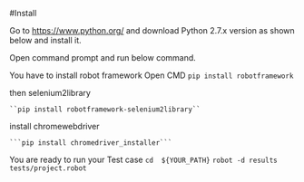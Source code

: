 #Install

 Go to https://www.python.org/ and download Python 2.7.x version as shown below and install it.

 Open command prompt and run below command.

 You have to install robot framework
Open CMD
    `pip install robotframework`

then selenium2library

    ``pip install robotframework-selenium2library``

install chromewebdriver

    ```pip install chromedriver_installer```

You are ready to run your Test case
    ``cd  ${YOUR_PATH}``
    ``robot -d results tests/project.robot``
